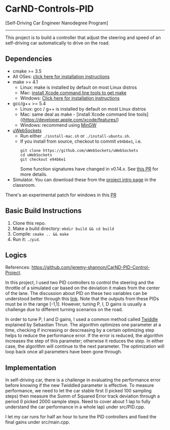 # CarND-Controls-PID
[Self-Driving Car Engineer Nanodegree Program]

---
This project is to build a controller that adjust the steering and speed of an self-driving car automatically to drive on the road.

## Dependencies

* cmake >= 3.5
 * All OSes: [click here for installation instructions](https://cmake.org/install/)
* make >= 4.1
  * Linux: make is installed by default on most Linux distros
  * Mac: [install Xcode command line tools to get make](https://developer.apple.com/xcode/features/)
  * Windows: [Click here for installation instructions](http://gnuwin32.sourceforge.net/packages/make.htm)
* gcc/g++ >= 5.4
  * Linux: gcc / g++ is installed by default on most Linux distros
  * Mac: same deal as make - [install Xcode command line tools]((https://developer.apple.com/xcode/features/)
  * Windows: recommend using [MinGW](http://www.mingw.org/)
* [uWebSockets](https://github.com/uWebSockets/uWebSockets)
  * Run either `./install-mac.sh` or `./install-ubuntu.sh`.
  * If you install from source, checkout to commit `e94b6e1`, i.e.
    ```
    git clone https://github.com/uWebSockets/uWebSockets 
    cd uWebSockets
    git checkout e94b6e1
    ```
    Some function signatures have changed in v0.14.x. See [this PR](https://github.com/udacity/CarND-MPC-Project/pull/3) for more details.
* Simulator. You can download these from the [project intro page](https://github.com/udacity/self-driving-car-sim/releases) in the classroom.

There's an experimental patch for windows in this [PR](https://github.com/udacity/CarND-PID-Control-Project/pull/3)

## Basic Build Instructions

1. Clone this repo.
2. Make a build directory: `mkdir build && cd build`
3. Compile: `cmake .. && make`
4. Run it: `./pid`. 

## Logics

References: https://github.com/jeremy-shannon/CarND-PID-Control-Project.

In this project, I used two PID controllers to control the steering and the throttle of a simulated car based on the deviation it makes from the center of the lane. The discussion about PID on these two variables can be understood better through this [link](https://www.youtube.com/watch?v=4Y7zG48uHRo&feature=youtu.be). Note that the outputs from these PIDs must be in the range [-1,1]. However, tuning P, I, D gains is usually a challenge due to different turning scenarios on the road. 

In order to tune P, I and D gains, I used a common method called [Twiddle](https://www.youtube.com/watch?v=2uQ2BSzDvXs) explained by Sebastian Thrun. The algorithm optimizes one parameter at a time, checking if increasing or descreasing by a certain optimizing step helps to reduce the performance error. If the error is reduced, the algorithm increases the step of this parameter; otherwise it reduces the step. In either case, the algorithm will continue to the next parameter. The optimization will loop back once all parameters have been gone through.

## Implementation

In self-driving car, there is a challenge in evaluating the performance error before knowing if the new Twiddled parameter is effective. To measure performance, we need to let the car stable first (I picked 100 sampling steps) then measure the Summ of Squared Error track deviation through a period (I picked 2000 sample steps. Need to cover about 1 lap to fully understand the car performance in a whole lap) under src/PID.cpp.

I let my car runs for half an hour to tune the PID controllers and fixed the final gains under src/main.cpp.
